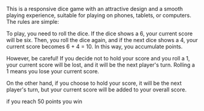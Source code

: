 This is a responsive dice game with an attractive design and a smooth playing experience, suitable for playing on phones, tablets, or computers. The rules are simple:

To play, you need to roll the dice. If the dice shows a 6, your current score will be six. Then, you roll the dice again, and if the next dice shows a 4, your current score becomes 6 + 4 = 10. In this way, you accumulate points.

However, be careful! If you decide not to hold your score and you roll a 1, your current score will be lost, and it will be the next player's turn. Rolling a 1 means you lose your current score.

On the other hand, if you choose to hold your score, it will be the next player's turn, but your current score will be added to your overall score.

if you reach 50 points you win
